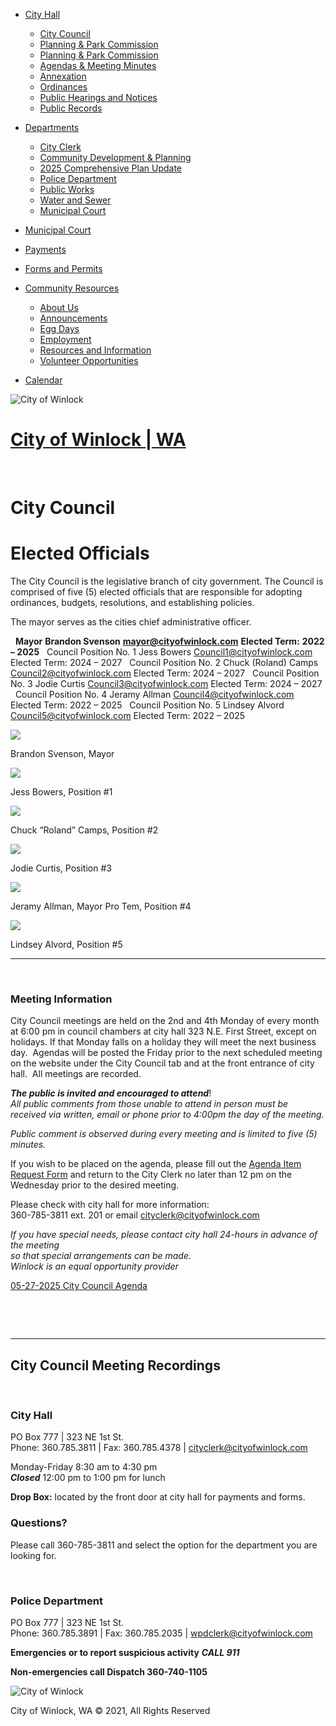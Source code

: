 - [City Hall](https://cityofwinlock.com/index.php/city-council)
  
  - [City Council](https://cityofwinlock.com/index.php/city-council)
  - [Planning &amp; Park Commission](https://cityofwinlock.com/index.php/winlock-park-board)
  - [Planning &amp; Park Commission](https://cityofwinlock.com/index.php/planning-commission)
  - [Agendas &amp; Meeting Minutes](https://cityofwinlock.com/index.php/meeting-minutes)
  - [Annexation](https://cityofwinlock.com/index.php/annexation)
  - [Ordinances](https://cityofwinlock.com/index.php/ordinances)
  - [Public Hearings and Notices](https://cityofwinlock.com/index.php/public-hearings-and-notices-2)
  - [Public Records](https://cityofwinlock.com/index.php/public-records)
- [Departments](https://cityofwinlock.com/index.php/city-council)
  
  - [City Clerk](https://cityofwinlock.com/index.php/city-clerk)
  - [Community Development &amp; Planning](https://cityofwinlock.com/index.php/community-development)
  - [2025 Comprehensive Plan Update](https://cityofwinlock.com/index.php/2025-comprehensive-plan-update)
  - [Police Department](https://cityofwinlock.com/index.php/police-department)
  - [Public Works](https://cityofwinlock.com/index.php/public-works)
  - [Water and Sewer](https://cityofwinlock.com/index.php/water-and-sewer)
  - [Municipal Court](https://cityofwinlock.com/index.php/municipal-court)
- [Municipal Court](https://cityofwinlock.com/index.php/municipal-court)
- [Payments](https://cityofwinlock.com/index.php/payments)
- [Forms and Permits](https://cityofwinlock.com/index.php/forms-and-permits)
- [Community Resources](https://cityofwinlock.com/index.php/city-council)
  
  - [About Us](https://cityofwinlock.com/index.php/about-winlock)
  - [Announcements](https://cityofwinlock.com/index.php/announcements)
  - [Egg Days](https://cityofwinlock.com/index.php/winlock-egg-day-information)
  - [Employment](https://cityofwinlock.com/index.php/employment)
  - [Resources and Information](https://cityofwinlock.com/index.php/emergency-info)
  - [Volunteer Opportunities](https://cityofwinlock.com/index.php/volunteer-opportunities)
- [Calendar](https://cityofwinlock.com/index.php/calendar)

![City of Winlock](https://cityofwinlock.com/wp-content/uploads/2021/08/Logo-150x150.png)

# [City of Winlock | WA](https://cityofwinlock.com "City of Winlock")

 

# City Council

# Elected Officials

The City Council is the legislative branch of city government. The Council is comprised of five (5) elected officials that are responsible for adopting ordinances, budgets, resolutions, and establishing policies.

The mayor serves as the cities chief administrative officer.

  **Mayor** **Brandon Svenson** **mayor@cityofwinlock.com** **Elected Term:** **2022 – 2025**   Council Position No. 1 Jess Bowers [Council1@cityofwinlock.com](mailto:Council1@cityofwinlock.com) Elected Term: 2024 – 2027   Council Position No. 2 Chuck (Roland) Camps [Council2@cityofwinlock.com](mailto:Council2@cityofwinlock.com) Elected Term: 2024 – 2027   Council Position No. 3 Jodie Curtis [Council3@cityofwinlock.com](mailto:Council3@cityofwinlock.com) Elected Term: 2024 – 2027   Council Position No. 4 Jeramy Allman [Council4@cityofwinlock.com](mailto:Council4@cityofwinlock.com) Elected Term: 2022 – 2025   Council Position No. 5 Lindsey Alvord [Council5@cityofwinlock.com](mailto:Council5@cityofwinlock.com) Elected Term: 2022 – 2025

![](https://cityofwinlock.com/wp-content/uploads/2024/06/MayorSvenson2_4-17-24-300x229.jpg)

Brandon Svenson, Mayor

![](https://cityofwinlock.com/wp-content/uploads/2024/06/Jess-300x275.jpg)

Jess Bowers, Position #1

![](https://cityofwinlock.com/wp-content/uploads/2024/06/Chuck-300x276.jpg)

Chuck “Roland” Camps, Position #2

![](https://cityofwinlock.com/wp-content/uploads/2024/06/Jodie-300x259.jpg)

Jodie Curtis, Position #3

![](https://cityofwinlock.com/wp-content/uploads/2024/06/Jeramy-300x274.jpg)

Jeramy Allman, Mayor Pro Tem, Position #4

![](https://cityofwinlock.com/wp-content/uploads/2024/06/Lindsey-267x300.jpg)

Lindsey Alvord, Position #5

* * *

 

### Meeting Information

City Council meetings are held on the 2nd and 4th Monday of every month at 6:00 pm in council chambers at city hall 323 N.E. First Street, except on holidays. If that Monday falls on a holiday they will meet the next business day.  Agendas will be posted the Friday prior to the next scheduled meeting on the website under the City Council tab and at the front entrance of city hall.  All meetings are recorded.

***The public is invited and encouraged to attend***!  
*All public comments from those unable to attend in person must be received via written, email or phone prior to 4:00pm the day of the meeting.*

*Public comment is observed during every meeting and is limited to five (5) minutes.*

If you wish to be placed on the agenda, please fill out the [Agenda Item Request Form](https://cityofwinlock.com/wp-content/uploads/2022/08/Agenda-Item-Request-Form.pdf) and return to the City Clerk no later than 12 pm on the Wednesday prior to the desired meeting.

Please check with city hall for more information:  
360-785-3811 ext. 201 or email cityclerk@cityofwinlock.com

*If you have special needs, please contact city hall 24-hours in advance of the meeting*  
*so that special arrangements can be made.*  
*Winlock is an equal opportunity provider*

[05-27-2025 City Council Agenda](https://cityofwinlock.com/wp-content/uploads/2025/05/05-27-2025-City-Council-Agenda-2.pdf)

 

 

* * *

## City Council Meeting Recordings

 

### City Hall

PO Box 777 | 323 NE 1st St.  
Phone: 360.785.3811 | Fax: 360.785.4378 | cityclerk@cityofwinlock.com

Monday-Friday 8:30 am to 4:30 pm  
***Closed*** 12:00 pm to 1:00 pm for lunch

**Drop Box:** located by the front door at city hall for payments and forms.

### Questions?

Please call 360-785-3811 and select the option for the department you are looking for.

 

### Police Department

PO Box 777 | 323 NE 1st St.  
Phone: 360.785.3891 | Fax: 360.785.2035 | wpdclerk@cityofwinlock.com

**Emergencies** **or to report suspicious activity** ***CALL 911***

**Non-emergencies call Dispatch 360-740-1105**

![City of Winlock](https://cityofwinlock.com/wp-content/uploads/2021/08/Logo-300x295.png)

City of Winlock, WA © 2021, All Rights Reserved